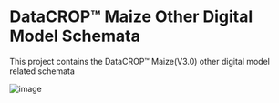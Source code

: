 # DataCROP&#8482; Maize Other Digital Model Schemata
This project contains the DataCROP&#8482; Maize(V3.0) other digital model related schemata

![image](http://angrybrownbutch.com/images/construction.gif)
